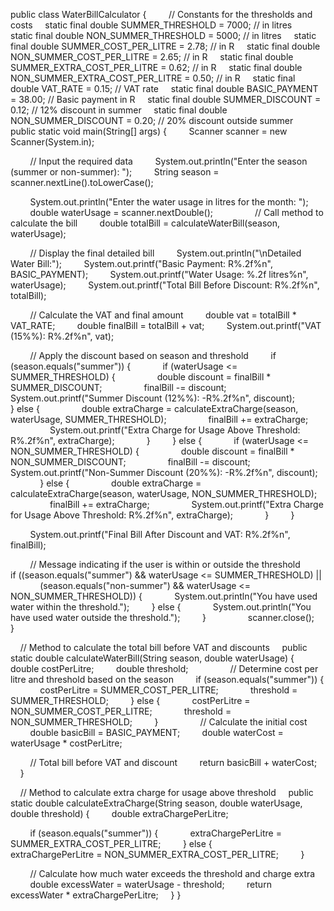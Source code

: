 public class WaterBillCalculator {
    
    // Constants for the thresholds and costs
    static final double SUMMER_THRESHOLD = 7000; // in litres
    static final double NON_SUMMER_THRESHOLD = 5000; // in litres
    static final double SUMMER_COST_PER_LITRE = 2.78; // in R
    static final double NON_SUMMER_COST_PER_LITRE = 2.65; // in R
    static final double SUMMER_EXTRA_COST_PER_LITRE = 0.62; // in R
    static final double NON_SUMMER_EXTRA_COST_PER_LITRE = 0.50; // in R
    static final double VAT_RATE = 0.15; // VAT rate
    static final double BASIC_PAYMENT = 38.00; // Basic payment in R
    static final double SUMMER_DISCOUNT = 0.12; // 12% discount in summer
    static final double NON_SUMMER_DISCOUNT = 0.20; // 20% discount outside summer
    
    public static void main(String[] args) {
        Scanner scanner = new Scanner(System.in);

        // Input the required data
        System.out.println("Enter the season (summer or non-summer): ");
        String season = scanner.nextLine().toLowerCase();

        System.out.println("Enter the water usage in litres for the month: ");
        double waterUsage = scanner.nextDouble();
        
        // Call method to calculate the bill
        double totalBill = calculateWaterBill(season, waterUsage);

        // Display the final detailed bill
        System.out.println("\nDetailed Water Bill:");
        System.out.printf("Basic Payment: R%.2f%n", BASIC_PAYMENT);
        System.out.printf("Water Usage: %.2f litres%n", waterUsage);
        System.out.printf("Total Bill Before Discount: R%.2f%n", totalBill);

        // Calculate the VAT and final amount
        double vat = totalBill * VAT_RATE;
        double finalBill = totalBill + vat;
        System.out.printf("VAT (15%%): R%.2f%n", vat);

        // Apply the discount based on season and threshold
        if (season.equals("summer")) {
            if (waterUsage <= SUMMER_THRESHOLD) {
                double discount = finalBill * SUMMER_DISCOUNT;
                finalBill -= discount;
                System.out.printf("Summer Discount (12%%): -R%.2f%n", discount);
            } else {
                double extraCharge = calculateExtraCharge(season, waterUsage, SUMMER_THRESHOLD);
                finalBill += extraCharge;
                System.out.printf("Extra Charge for Usage Above Threshold: R%.2f%n", extraCharge);
            }
        } else {
            if (waterUsage <= NON_SUMMER_THRESHOLD) {
                double discount = finalBill * NON_SUMMER_DISCOUNT;
                finalBill -= discount;
                System.out.printf("Non-Summer Discount (20%%): -R%.2f%n", discount);
            } else {
                double extraCharge = calculateExtraCharge(season, waterUsage, NON_SUMMER_THRESHOLD);
                finalBill += extraCharge;
                System.out.printf("Extra Charge for Usage Above Threshold: R%.2f%n", extraCharge);
            }
        }

        System.out.printf("Final Bill After Discount and VAT: R%.2f%n", finalBill);

        // Message indicating if the user is within or outside the threshold
        if ((season.equals("summer") && waterUsage <= SUMMER_THRESHOLD) || 
            (season.equals("non-summer") && waterUsage <= NON_SUMMER_THRESHOLD)) {
            System.out.println("You have used water within the threshold.");
        } else {
            System.out.println("You have used water outside the threshold.");
        }
        
        scanner.close();
    }

    // Method to calculate the total bill before VAT and discounts
    public static double calculateWaterBill(String season, double waterUsage) {
        double costPerLitre;
        double threshold;
        
        // Determine cost per litre and threshold based on the season
        if (season.equals("summer")) {
            costPerLitre = SUMMER_COST_PER_LITRE;
            threshold = SUMMER_THRESHOLD;
        } else {
            costPerLitre = NON_SUMMER_COST_PER_LITRE;
            threshold = NON_SUMMER_THRESHOLD;
        }
        
        // Calculate the initial cost
        double basicBill = BASIC_PAYMENT;
        double waterCost = waterUsage * costPerLitre;

        // Total bill before VAT and discount
        return basicBill + waterCost;
    }

    // Method to calculate extra charge for usage above threshold
    public static double calculateExtraCharge(String season, double waterUsage, double threshold) {
        double extraChargePerLitre;

        if (season.equals("summer")) {
            extraChargePerLitre = SUMMER_EXTRA_COST_PER_LITRE;
        } else {
            extraChargePerLitre = NON_SUMMER_EXTRA_COST_PER_LITRE;
        }

        // Calculate how much water exceeds the threshold and charge extra
        double excessWater = waterUsage - threshold;
        return excessWater * extraChargePerLitre;
    }
}